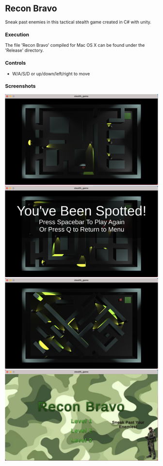 # Recon Bravo

Sneak past enemies in this tactical stealth game created in C# with unity.

### Execution
The file 'Recon Bravo' compiled for Mac OS X can be found under the 'Release' directory.

### Controls
- W/A/S/D or up/down/left/right to move

### Screenshots
![](Resources/Screenshots/level_1_screenshot.png)
![](Resources/Screenshots/level_2_screenshot.png)
![](Resources/Screenshots/level_3_screenshot.png)
![](Resources/Screenshots/menu_screenshot.png)
